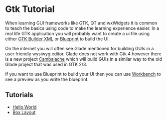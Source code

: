 # Gtk Tutorial

When learning GUI frameworks like GTK, QT and wxWidgets it is common to teach the basics using code to make the learning experience easier. In a real life GTK application you will probably want to create a ui file using either [GTK Builder XML](https://docs.gtk.org/gtk4/class.Builder.html) or [Blueprint](https://jwestman.pages.gitlab.gnome.org/blueprint-compiler/) to build the UI.

On the internet you will often see Glade mentioned for building GUIs in a user friendly wysiwyg editor. Glade does not work with Gtk 4 however there is a new project [Cambalache](https://gitlab.gnome.org/jpu/cambalache) which will build GUIs in a similar way to the old Glade project that was used in GTK 2/3.

If you want to use Blueprint to build your UI then you can use [Workbench](https://apps.gnome.org/en-GB/Workbench/) to see a preview as you write the blueprint.

## Tutorials
- [Hello World](hello_world.md)
- [Box Layout](box_layout.md)
